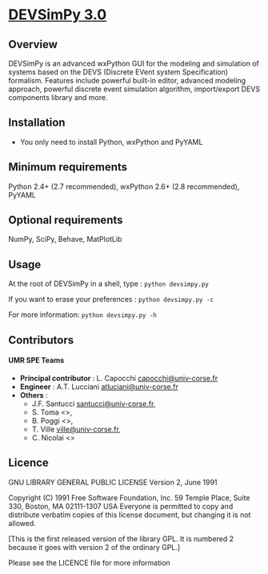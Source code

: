 # [DEVSimPy 3.0](https://code.google.com/p/devsimpy/) #

## Overview ##

DEVSimPy is an advanced wxPython GUI for the modeling and simulation of systems based on the DEVS (Discrete EVent system Specification) formalism. Features include powerful built-in editor, advanced modeling approach, powerful discrete event simulation algorithm, import/export DEVS components library and more.

## Installation ##

* You only need to install Python, wxPython and PyYAML

## Minimum requirements ##

Python 2.4+ (2.7 recommended), wxPython 2.6+ (2.8 recommended), PyYAML

## Optional requirements ##

NumPy, SciPy, Behave, MatPlotLib

## Usage ##

At the root of DEVSimPy in a shell, type :
	`python devsimpy.py`

If you want to erase your preferences :
	`python devsimpy.py -c`

For more information:
	`python devsimpy.py -h`


## Contributors ##

#### UMR SPE Teams ####

- **Principal contributor** : L. Capocchi <capocchi@univ-corse.fr>
- **Engineer** : A.T. Lucciani <atluciani@univ-corse.fr>
- **Others** :
	- J.F. Santucci <santucci@univ-corse.fr>,
	- S. Toma <>,
	- B. Poggi <>,
	- T. Ville <ville@univ-corse.fr>,
	- C. Nicolai <>

## Licence ##

GNU LIBRARY GENERAL PUBLIC LICENSE
Version 2, June 1991
 
Copyright (C) 1991 Free Software Foundation, Inc.
59 Temple Place, Suite 330, Boston, MA 02111-1307 USA
Everyone is permitted to copy and distribute verbatim copies
of this license document, but changing it is not allowed.
 
[This is the first released version of the library GPL. It is
numbered 2 because it goes with version 2 of the ordinary GPL.]

Please see the LICENCE file for more information